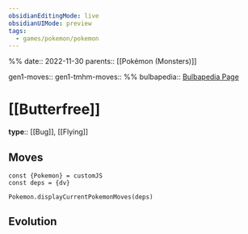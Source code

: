 ```yaml
---
obsidianEditingMode: live
obsidianUIMode: preview
tags:
  - games/pokemon/pokemon
---
```

%%
date:: 2022-11-30
parents:: [[Pokémon (Monsters)]]

gen1-moves:: 
gen1-tmhm-moves::
%%
bulbapedia:: [Bulbapedia Page](https://bulbapedia.bulbagarden.net/wiki/Butterfree_(Pok%C3%A9mon))

# [[Butterfree]]

**type**:: [[Bug]], [[Flying]]

## Moves

```dataviewjs
const {Pokemon} = customJS
const deps = {dv}

Pokemon.displayCurrentPokemonMoves(deps)
```

## Evolution
